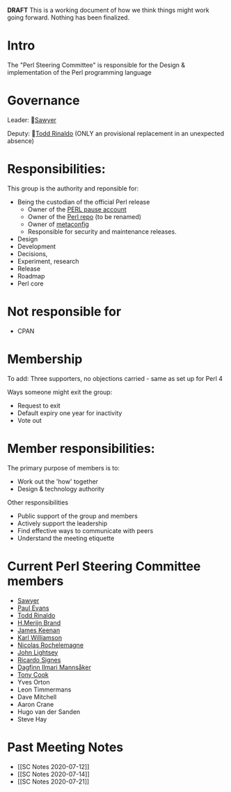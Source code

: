 **DRAFT** This is a working document of how we think things might work going forward. Nothing has been finalized.

# Intro

The "Perl Steering Committee" is responsible for the Design & implementation of the Perl programming language

# Governance

Leader: 🥇[Sawyer](https://github.com/xsawyerx)

Deputy: 🥈[Todd Rinaldo](https://github.com/toddr) (ONLY an provisional replacement in an unexpected absence)

# Responsibilities:
This group is the authority and reponsible for:
- Being the custodian of the official Perl release
    - Owner of the [PERL pause account](https://metacpan.org/author/PERL)
    - Owner of the [Perl repo](https://github.com/perl/perl5) (to be renamed)
    - Owner of [metaconfig](https://github.com/Perl/metaconfig)
    - Responsible for security and maintenance releases.
- Design
- Development
- Decisions,
- Experiment, research
- Release
- Roadmap
- Perl core

# Not responsible for
- CPAN

# Membership

To add: Three supporters, no objections carried - same as set up for Perl 4

Ways someone might exit the group:

- Request to exit
- Default expiry one year for inactivity
- Vote out

# Member responsibilities:

The primary purpose of members is to: 
- Work out the 'how' together
- Design & technology authority

Other responsibilities
- Public support of the group and members
- Actively support the leadership
- Find effective ways to communicate with peers
- Understand the meeting etiquette

# Current Perl Steering Committee members

- [Sawyer](https://github.com/xsawyerx)
- [Paul Evans](https://github.com/leonerd)
- [Todd Rinaldo](https://github.com/toddr)
- [H.Merijn Brand](https://github.com/Tux)
- [James Keenan](https://github.com/jkeenan)
- [Karl Williamson](https://github.com/khwilliamson)
- [Nicolas Rochelemagne](https://github.com/atoomic)
- [John Lightsey](https://github.com/lightsey)
- [Ricardo Signes](https://github.com/rjbs)
- [Dagfinn Ilmari Mannsåker](https://github.com/ilmari)
- [Tony Cook](https://github.com/tonycoz)
- Yves Orton
- Leon Timmermans
- Dave Mitchell
- Aaron Crane
- Hugo van der Sanden
- Steve Hay

# Past Meeting Notes
- [[SC Notes 2020-07-12]]
- [[SC Notes 2020-07-14]]
- [[SC Notes 2020-07-21]]